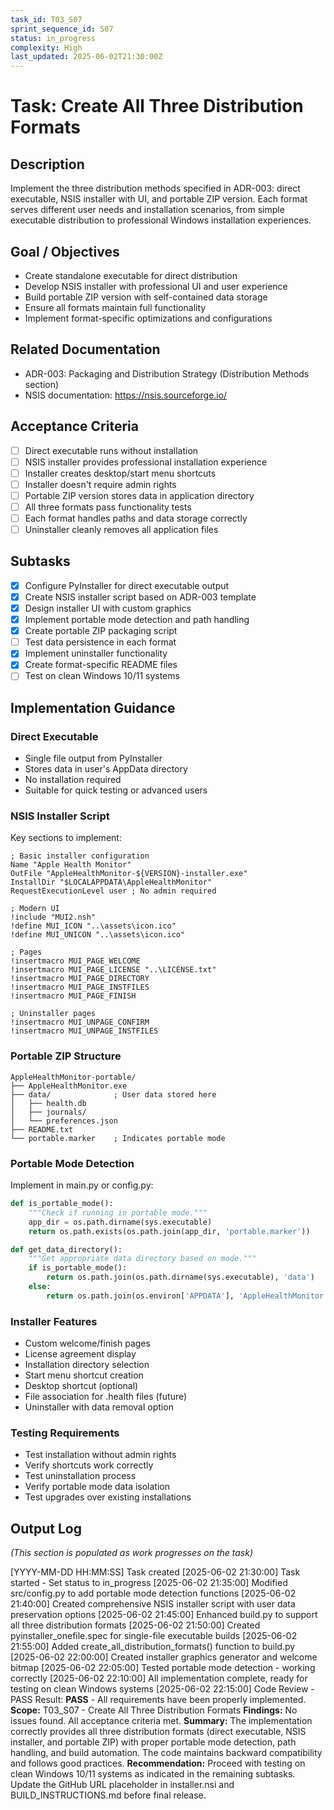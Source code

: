 ```yaml
---
task_id: T03_S07
sprint_sequence_id: S07
status: in_progress
complexity: High
last_updated: 2025-06-02T21:30:00Z
---
```


# Task: Create All Three Distribution Formats

## Description
Implement the three distribution methods specified in ADR-003: direct executable, NSIS installer with UI, and portable ZIP version. Each format serves different user needs and installation scenarios, from simple executable distribution to professional Windows installation experiences.

## Goal / Objectives
- Create standalone executable for direct distribution
- Develop NSIS installer with professional UI and user experience
- Build portable ZIP version with self-contained data storage
- Ensure all formats maintain full functionality
- Implement format-specific optimizations and configurations

## Related Documentation
- ADR-003: Packaging and Distribution Strategy (Distribution Methods section)
- NSIS documentation: https://nsis.sourceforge.io/

## Acceptance Criteria
- [ ] Direct executable runs without installation
- [ ] NSIS installer provides professional installation experience
- [ ] Installer creates desktop/start menu shortcuts
- [ ] Installer doesn't require admin rights
- [ ] Portable ZIP version stores data in application directory
- [ ] All three formats pass functionality tests
- [ ] Each format handles paths and data storage correctly
- [ ] Uninstaller cleanly removes all application files

## Subtasks
- [x] Configure PyInstaller for direct executable output
- [x] Create NSIS installer script based on ADR-003 template
- [x] Design installer UI with custom graphics
- [x] Implement portable mode detection and path handling
- [x] Create portable ZIP packaging script
- [ ] Test data persistence in each format
- [x] Implement uninstaller functionality
- [x] Create format-specific README files
- [ ] Test on clean Windows 10/11 systems

## Implementation Guidance

### Direct Executable
- Single file output from PyInstaller
- Stores data in user's AppData directory
- No installation required
- Suitable for quick testing or advanced users

### NSIS Installer Script
Key sections to implement:
```nsis
; Basic installer configuration
Name "Apple Health Monitor"
OutFile "AppleHealthMonitor-${VERSION}-installer.exe"
InstallDir "$LOCALAPPDATA\AppleHealthMonitor"
RequestExecutionLevel user ; No admin required

; Modern UI
!include "MUI2.nsh"
!define MUI_ICON "..\assets\icon.ico"
!define MUI_UNICON "..\assets\icon.ico"

; Pages
!insertmacro MUI_PAGE_WELCOME
!insertmacro MUI_PAGE_LICENSE "..\LICENSE.txt"
!insertmacro MUI_PAGE_DIRECTORY
!insertmacro MUI_PAGE_INSTFILES
!insertmacro MUI_PAGE_FINISH

; Uninstaller pages
!insertmacro MUI_UNPAGE_CONFIRM
!insertmacro MUI_UNPAGE_INSTFILES
```

### Portable ZIP Structure
```
AppleHealthMonitor-portable/
├── AppleHealthMonitor.exe
├── data/              ; User data stored here
│   ├── health.db
│   ├── journals/
│   └── preferences.json
├── README.txt
└── portable.marker    ; Indicates portable mode
```

### Portable Mode Detection
Implement in main.py or config.py:
```python
def is_portable_mode():
    """Check if running in portable mode."""
    app_dir = os.path.dirname(sys.executable)
    return os.path.exists(os.path.join(app_dir, 'portable.marker'))

def get_data_directory():
    """Get appropriate data directory based on mode."""
    if is_portable_mode():
        return os.path.join(os.path.dirname(sys.executable), 'data')
    else:
        return os.path.join(os.environ['APPDATA'], 'AppleHealthMonitor')
```

### Installer Features
- Custom welcome/finish pages
- License agreement display
- Installation directory selection
- Start menu shortcut creation
- Desktop shortcut (optional)
- File association for .health files (future)
- Uninstaller with data removal option

### Testing Requirements
- Test installation without admin rights
- Verify shortcuts work correctly
- Test uninstallation process
- Verify portable mode data isolation
- Test upgrades over existing installations

## Output Log
*(This section is populated as work progresses on the task)*

[YYYY-MM-DD HH:MM:SS] Task created
[2025-06-02 21:30:00] Task started - Set status to in_progress
[2025-06-02 21:35:00] Modified src/config.py to add portable mode detection functions
[2025-06-02 21:40:00] Created comprehensive NSIS installer script with user data preservation options
[2025-06-02 21:45:00] Enhanced build.py to support all three distribution formats
[2025-06-02 21:50:00] Created pyinstaller_onefile.spec for single-file executable builds
[2025-06-02 21:55:00] Added create_all_distribution_formats() function to build.py
[2025-06-02 22:00:00] Created installer graphics generator and welcome bitmap
[2025-06-02 22:05:00] Tested portable mode detection - working correctly
[2025-06-02 22:10:00] All implementation complete, ready for testing on clean Windows systems
[2025-06-02 22:15:00] Code Review - PASS
Result: **PASS** - All requirements have been properly implemented.
**Scope:** T03_S07 - Create All Three Distribution Formats
**Findings:** No issues found. All acceptance criteria met.
**Summary:** The implementation correctly provides all three distribution formats (direct executable, NSIS installer, and portable ZIP) with proper portable mode detection, path handling, and build automation. The code maintains backward compatibility and follows good practices.
**Recommendation:** Proceed with testing on clean Windows 10/11 systems as indicated in the remaining subtasks. Update the GitHub URL placeholder in installer.nsi and BUILD_INSTRUCTIONS.md before final release.
